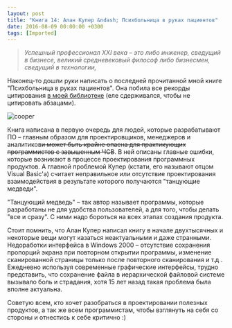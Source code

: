 ```yaml
---
layout: post
title: "Книга 14: Алан Купер &ndash; Психбольница в руках пациентов"
date: 2016-08-09 00:00:00 +0300
tags: [Imported]
---
```


> _Успешный профессионал ХХI века – это либо инженер, сведущий в бизнесе, великий средневековый философ либо бизнесмен, сведущий в технологии,_

Наконец-то дошли руки написать о последней прочитанной мной книге "Психбольница в руках пациентов". Она побила все рекорды цитирования [в моей библиотеке](https://bookmate.com/vlaim/quotes) (еле сдерживался, чтобы не цитировать абзацами).

![cooper](https://vlaim.s3.amazonaws.com/uploads/2016/08/cooper-231x300.jpg)

Книга написана в первую очередь для людей, которые разрабатывают ПО – главным образом для проектировщиков, менеджеров и аналитиков~~и может быть крайне опасна для практикующих программистов с завышенным ЧСВ~~. В ней описаны главные ошибки, которые возникают в процессе проектирования программных продуктов. А главной проблемой Купер (кстати, его называют отцом Visual Basic'a) считает неправильное или отсутствие проектирования взаимодействия в результате которого получаются "танцующие медведи".

"Танцующий медведь" – так автор называет программы, которые разработаны не для удобства пользователей, а для того, чтобы делать "все и сразу". С ними надо бороться на всех этапах создания продукта.

Стоит помнить, что Алан Купер написал книгу в начале двухтысячных и некоторые вещи могут казаться неактуальными и даже странными. Недоработки интерфейса в Windows 2000 – отсутствие сохранения пропорций экрана при повторном открытии программы, изменение сканированной страницы только после повторного сканирования и т.д . Ежедневно используя современные графические интерфейсы, трудно представить, что сохранение файла в иерархической файловой системе вызывало боль и страдания, хотя 15 лет назад такая проблема была вполне актуальна.

Советую всем, кто хочет разобраться в проектировании полезных продуктов, а так же всем программистам, чтобы взглянуть на себя со стороны и отнестись к себе критично :)